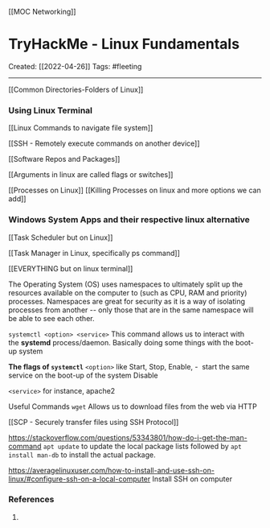 [[MOC Networking]]

# TryHackMe - Linux Fundamentals
Created:  [[2022-04-26]]
Tags: #fleeting 

---
[[Common Directories-Folders of Linux]]


### Using Linux Terminal

[[Linux Commands to navigate file system]]


[[SSH - Remotely execute commands on another device]]


[[Software Repos and Packages]]


[[Arguments in linux are called flags or switches]]


[[Processes on Linux]]
[[Killing Processes on linux and more options we can add]]



### Windows System Apps and their respective linux alternative

[[Task Scheduler but on Linux]]


[[Task Manager in Linux, specifically ps command]]


[[EVERYTHING but on linux terminal]]






The Operating System (OS) uses namespaces to ultimately split up the resources available on the computer to (such as CPU, RAM and priority) processes. Namespaces are great for security as it is a way of isolating processes from another -- only those that are in the same namespace will be able to see each other.


`systemctl <option> <service>`
This command allows us to interact with the **systemd** process/daemon. Basically doing some things with the boot-up system

**The flags of `systemctl`**
`<option>` like 
Start, 
Stop, 
Enable, -  start the same service on the boot-up of the system 
Disable

`<service>` for instance, apache2



Useful Commands
``wget``
Allows us to download files from the web via HTTP

[[SCP - Securely transfer files using SSH Protocol]]





https://stackoverflow.com/questions/53343801/how-do-i-get-the-man-command
`apt update` to update the local package lists followed by `apt install man-db` to install the actual package.


https://averagelinuxuser.com/how-to-install-and-use-ssh-on-linux/#configure-ssh-on-a-local-computer
Install SSH on computer





 ### References
1. 